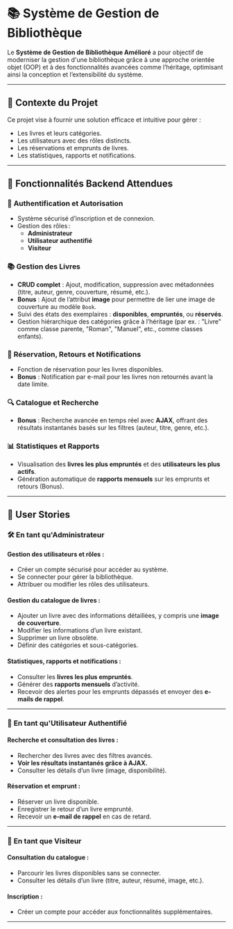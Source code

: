 # 📚 Système de Gestion de Bibliothèque 

Le **Système de Gestion de Bibliothèque Amélioré** a pour objectif de moderniser la gestion d'une bibliothèque grâce à une approche orientée objet (OOP) et à des fonctionnalités avancées comme l’héritage, optimisant ainsi la conception et l’extensibilité du système.

---

## 🎯 **Contexte du Projet**
Ce projet vise à fournir une solution efficace et intuitive pour gérer :
- Les livres et leurs catégories.
- Les utilisateurs avec des rôles distincts.
- Les réservations et emprunts de livres.
- Les statistiques, rapports et notifications.

---

## 🚀 **Fonctionnalités Backend Attendues**

### 🔐 **Authentification et Autorisation**
- Système sécurisé d’inscription et de connexion.
- Gestion des rôles :  
  - **Administrateur**  
  - **Utilisateur authentifié**  
  - **Visiteur**

### 📚 **Gestion des Livres**
- **CRUD complet** : Ajout, modification, suppression avec métadonnées (titre, auteur, genre, couverture, résumé, etc.).
- **Bonus** : Ajout de l’attribut **image** pour permettre de lier une image de couverture au modèle `Book`.
- Suivi des états des exemplaires : **disponibles**, **empruntés**, ou **réservés**.
- Gestion hiérarchique des catégories grâce à l’héritage (par ex. : "Livre" comme classe parente, "Roman", "Manuel", etc., comme classes enfants).

### 📆 **Réservation, Retours et Notifications**
- Fonction de réservation pour les livres disponibles.
- **Bonus** : Notification par e-mail pour les livres non retournés avant la date limite.  

### 🔍 **Catalogue et Recherche**

- **Bonus** : Recherche avancée en temps réel avec **AJAX**, offrant des résultats instantanés basés sur les filtres (auteur, titre, genre, etc.).

### 📊 **Statistiques et Rapports**
- Visualisation des **livres les plus empruntés** et des **utilisateurs les plus actifs**.
- Génération automatique de **rapports mensuels** sur les emprunts et retours (Bonus).

---

## 👤 **User Stories**

### 🛠️ **En tant qu'Administrateur**
#### Gestion des utilisateurs et rôles :
- Créer un compte sécurisé pour accéder au système.
- Se connecter pour gérer la bibliothèque.
- Attribuer ou modifier les rôles des utilisateurs.

#### Gestion du catalogue de livres :
- Ajouter un livre avec des informations détaillées, y compris une **image de couverture**.
- Modifier les informations d’un livre existant.
- Supprimer un livre obsolète.
- Définir des catégories et sous-catégories.

#### Statistiques, rapports et notifications :
- Consulter les **livres les plus empruntés**.
- Générer des **rapports mensuels** d’activité.
- Recevoir des alertes pour les emprunts dépassés et envoyer des **e-mails de rappel**.

---

### 👥 **En tant qu'Utilisateur Authentifié**
#### Recherche et consultation des livres :
- Rechercher des livres avec des filtres avancés.
- **Voir les résultats instantanés grâce à AJAX.**
- Consulter les détails d’un livre (image, disponibilité).

#### Réservation et emprunt :
- Réserver un livre disponible.
- Enregistrer le retour d’un livre emprunté.
- Recevoir un **e-mail de rappel** en cas de retard.

---

### 👀 **En tant que Visiteur**
#### Consultation du catalogue :
- Parcourir les livres disponibles sans se connecter.
- Consulter les détails d’un livre (titre, auteur, résumé, image, etc.).

#### Inscription :
- Créer un compte pour accéder aux fonctionnalités supplémentaires.

---



